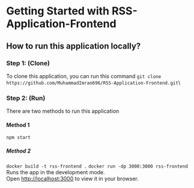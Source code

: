 # Getting Started with RSS-Application-Frontend
## How to run this application locally?
### Step 1: (Clone)
To clone this application, you can run this command `git clone https://github.com/MuhammadImran696/RSS-Application-Frontend.git`\
### Step 2: (Run)
There are two methods to run this application 
#### Method 1

 `npm start`
##### Method 2
`docker build -t rss-frontend .`
`docker run -dp 3000:3000 rss-frontend`
<br/>
Runs the app in the development mode.\
Open [http://localhost:3000](http://localhost:3000) to view it in your browser.
